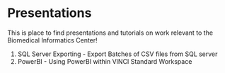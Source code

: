 # Presentations
This is place to find presentations and tutorials on work relevant to the Biomedical Informatics Center!

1. SQL Server Exporting - Export Batches of CSV files from SQL server
2. PowerBI - Using PowerBI within VINCI Standard Workspace
